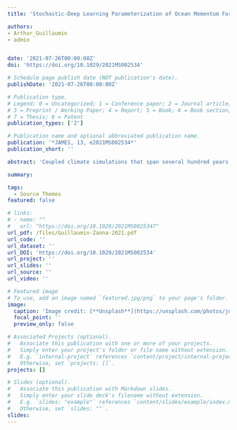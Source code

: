 ```yaml
---
title: 'Stochastic-Deep Learning Parameterization of Ocean Momentum Forcing'

authors:
- Arthur_Guillaumin
- admin 


date: '2021-07-26T00:00:00Z'
doi: 'https://doi.org/10.1029/2021MS002534'

# Schedule page publish date (NOT publication's date).
publishDate: '2021-07-26T00:00:00Z'

# Publication type.
# Legend: 0 = Uncategorized; 1 = Conference paper; 2 = Journal article;
# 3 = Preprint / Working Paper; 4 = Report; 5 = Book; 6 = Book section;
# 7 = Thesis; 8 = Patent
publication_types: ['2']

# Publication name and optional abbreviated publication name.
publication: '*JAMES, 13, e2021MS002534*'
publication_short: ''

abstract: 'Coupled climate simulations that span several hundred years cannot be run at a high-enough spatial resolution to resolve mesoscale ocean dynamics. Recently, several studies have considered Deep Learning to parameterize subgrid forcing within macroscale ocean equations using data from ocean-only simulations with idealized geometry. We present a stochastic Deep Learning parameterization that is trained on data generated by CM2.6, a high-resolution state-of-the-art coupled climate model. We train a Convolutional Neural Network for the subgrid momentum forcing using macroscale surface velocities from a few selected subdomains with different dynamical regimes. At each location of the coarse grid, rather than predicting a single number for the subgrid momentum forcing, we predict both the mean and standard deviation of a Gaussian probability distribution. This approach requires training our neural network to minimize a negative log-likelihood loss function rather than the Mean Square Error, which has been the standard in applications of Deep Learning to the problem of parameterizations. Each estimate of the conditional mean subgrid forcing is thus associated with an uncertainty estimate–the standard deviation—which will form the basis for a stochastic subgrid parameterization. Offline tests show that our parameterization generalizes well to the global oceans and a climate with increased urn:x-wiley:19422466:media:jame21414:jame21414-math-0001 levels without further training. We then implement our learned stochastic parameterization in an eddy-permitting idealized shallow water model. The implementation is stable and improves some statistics of the flow. Our work demonstrates the potential of combining Deep Learning tools with a probabilistic approach in parameterizing unresolved ocean dynamics.'

summary: 

tags:
  - Source Themes
featured: false

# links:
# - name: ""
#   url: "https://doi.org/10.1029/2021MS0025347"
url_pdf: /files/Guillaumin-Zanna-2021.pdf
url_code: ''
url_dataset: ''
url_DOI: 'https://doi.org/10.1029/2021MS002534'
url_project: ''
url_slides: ''
url_source: ''
url_video: ''

# Featured image
# To use, add an image named `featured.jpg/png` to your page's folder.
image:
  caption: 'Image credit: [**Unsplash**](https://unsplash.com/photos/jdD8gXaTZsc)'
  focal_point: ''
  preview_only: false

# Associated Projects (optional).
#   Associate this publication with one or more of your projects.
#   Simply enter your project's folder or file name without extension.
#   E.g. `internal-project` references `content/project/internal-project/index.md`.
#   Otherwise, set `projects: []`.
projects: []

# Slides (optional).
#   Associate this publication with Markdown slides.
#   Simply enter your slide deck's filename without extension.
#   E.g. `slides: "example"` references `content/slides/example/index.md`.
#   Otherwise, set `slides: ""`.
slides:
---
```


